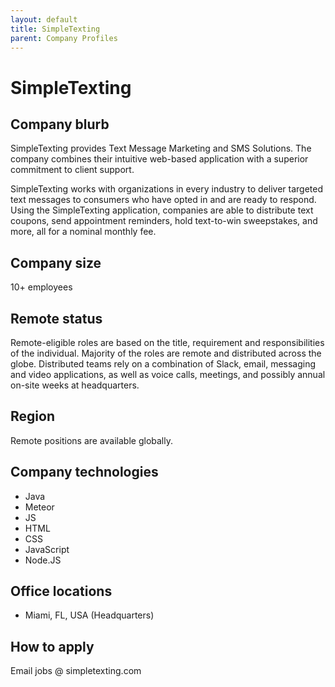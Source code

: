 ```yaml
---
layout: default
title: SimpleTexting
parent: Company Profiles
---
```


# SimpleTexting

## Company blurb

SimpleTexting provides Text Message Marketing and SMS Solutions. The company combines their intuitive web-based application with a superior commitment to client support.

SimpleTexting works with organizations in every industry to deliver targeted text messages to consumers who have opted in and are ready to respond. Using the SimpleTexting application, companies are able to distribute text coupons, send appointment reminders, hold text-to-win sweepstakes, and more, all for a nominal monthly fee.

## Company size

10+ employees

## Remote status

Remote-eligible roles are based on the title, requirement and responsibilities of the individual. Majority of the roles are remote and distributed across the globe. Distributed teams rely on a combination of Slack, email, messaging and video applications, as well as voice calls, meetings, and possibly annual on-site weeks at headquarters.

## Region

Remote positions are available globally.

## Company technologies

- Java
- Meteor
- JS
- HTML
- CSS
- JavaScript
- Node.JS

## Office locations

- Miami, FL, USA (Headquarters)


## How to apply

Email jobs @ simpletexting.com